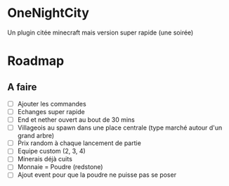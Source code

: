 # OneNightCity
 Un plugin citée minecraft mais version super rapide (une soirée)

# Roadmap

## A faire
- [ ] Ajouter les commandes
- [ ] Echanges super rapide
- [ ] End et nether ouvert au bout de 30 mins
- [ ] Villageois au spawn dans une place centrale (type marché autour d'un grand arbre)
- [ ] Prix random à chaque lancement de partie
- [ ] Equipe custom (2, 3, 4)
- [ ] Minerais déjà cuits
- [ ] Monnaie = Poudre (redstone)
- [ ] Ajout event pour que la poudre ne puisse pas se poser
